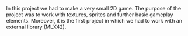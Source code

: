 In this project we had to make a very small 2D game. The purpose of the project was to work with textures, sprites and further basic gameplay elements. Moreover, it is the first project in which we had to work with an external library (MLX42).
